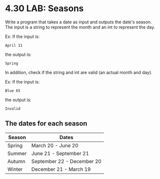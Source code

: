 # 4.30 LAB: Seasons
Write a program that takes a date as input and outputs the date's season.
The input is a string to represent the month and an int to represent the day.

Ex: If the input is:
```
April 11
```

the output is:
```
Spring
```

In addition, check if the string and int are valid (an actual month and day).

Ex: If the input is:
```
Blue 65
```

the output is:
```
Invalid
```

## The dates for each season
Season | Dates
--- | ---
Spring | March 20 - June 20
Summer | June 21 - September 21
Autumn | September 22 - December 20
Winter | December 21 - March 19
